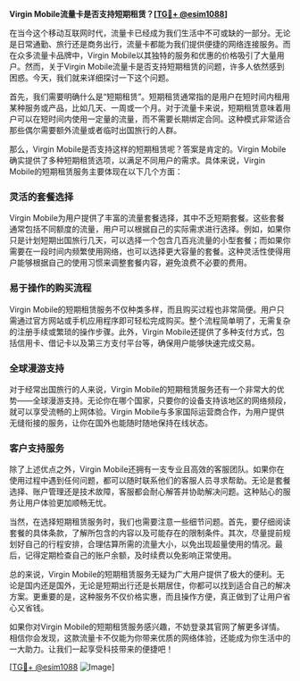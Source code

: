 **Virgin Mobile流量卡是否支持短期租赁？[[TG💪+ @esim1088](https://t.me/s/esim1088)]**

在当今这个移动互联网时代，流量卡已经成为我们生活中不可或缺的一部分。无论是日常通勤、旅行还是商务出行，流量卡都能为我们提供便捷的网络连接服务。而在众多流量卡品牌中，Virgin Mobile以其独特的服务和优惠的价格吸引了大量用户。然而，关于Virgin Mobile流量卡是否支持短期租赁的问题，许多人依然感到困惑。今天，我们就来详细探讨一下这个问题。

首先，我们需要明确什么是“短期租赁”。短期租赁通常指的是用户在短时间内租用某种服务或产品，比如几天、一周或一个月。对于流量卡来说，短期租赁意味着用户可以在短时间内使用一定量的流量，而不需要长期绑定合同。这种模式非常适合那些偶尔需要额外流量或者临时出国旅行的人群。

那么，Virgin Mobile是否支持这样的短期租赁呢？答案是肯定的。Virgin Mobile确实提供了多种短期租赁选项，以满足不同用户的需求。具体来说，Virgin Mobile的短期租赁服务主要体现在以下几个方面：

### **灵活的套餐选择**
Virgin Mobile为用户提供了丰富的流量套餐选择，其中不乏短期套餐。这些套餐通常包括不同额度的流量，用户可以根据自己的实际需求进行选择。例如，如果你只是计划短期出国旅行几天，可以选择一个包含几百兆流量的小型套餐；而如果你需要在一段时间内频繁使用网络，也可以选择更大容量的套餐。这种灵活性使得用户能够根据自己的使用习惯来调整套餐内容，避免浪费不必要的费用。

### **易于操作的购买流程**
Virgin Mobile的短期租赁服务不仅种类多样，而且购买过程也非常简便。用户只需通过官方网站或手机应用程序即可轻松完成购买。整个流程简单明了，无需复杂的注册手续或繁琐的操作步骤。此外，Virgin Mobile还提供了多种支付方式，包括信用卡、借记卡以及第三方支付平台等，确保用户能够快速完成交易。

### **全球漫游支持**
对于经常出国旅行的人来说，Virgin Mobile的短期租赁服务还有一个非常大的优势——全球漫游支持。无论你在哪个国家，只要你的设备支持该地区的网络频段，就可以享受流畅的上网体验。Virgin Mobile与多家国际运营商合作，为用户提供无缝衔接的服务，让你在国外也能随时随地保持在线状态。

### **客户支持服务**
除了上述优点之外，Virgin Mobile还拥有一支专业且高效的客服团队。如果你在使用过程中遇到任何问题，都可以随时联系他们的客服人员寻求帮助。无论是套餐选择、账户管理还是技术故障，客服都会耐心解答并协助解决问题。这种贴心的服务让用户体验更加顺畅无忧。

当然，在选择短期租赁服务时，我们也需要注意一些细节问题。首先，要仔细阅读套餐的具体条款，了解所包含的内容以及可能存在的限制条件。其次，尽量提前规划好自己的行程安排，合理估算所需的流量大小，以免出现超量使用的情况。最后，记得定期检查自己的账户余额，及时续费以免影响正常使用。

总的来说，Virgin Mobile的短期租赁服务无疑为广大用户提供了极大的便利。无论是国内还是国外，无论是短期出行还是长期居住，你都可以找到适合自己的解决方案。更重要的是，这种服务不仅价格实惠，而且操作方便，真正做到了让用户省心又省钱。

如果你对Virgin Mobile的短期租赁服务感兴趣，不妨登录其官网了解更多详情。相信你会发现，这款流量卡不仅能为你带来优质的网络体验，还能成为你生活中的一大助力。让我们一起享受科技带来的便捷吧！

[[TG💪+ @esim1088](https://t.me/s/esim1088) ![Image](https://i.postimg.cc/4NQfJmqS/Snipaste-2025-05-13-00-14-12.png)]
